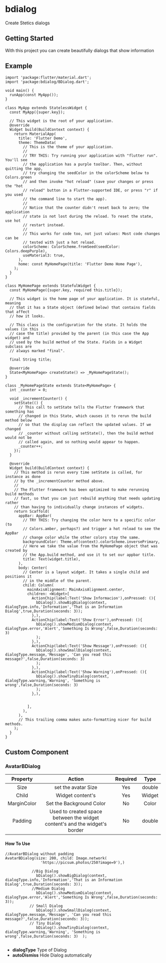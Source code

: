 # bdialog

Create Stetics dialogs

## Getting Started

With this project you can create beautifully dialogs that show information

## Example
```flutter
import 'package:flutter/material.dart';
import 'package:bdialog/BDialog.dart';

void main() {
  runApp(const MyApp());
}

class MyApp extends StatelessWidget {
  const MyApp({super.key});

  // This widget is the root of your application.
  @override
  Widget build(BuildContext context) {
    return MaterialApp(
      title: 'Flutter Demo',
      theme: ThemeData(
        // This is the theme of your application.
        //
        // TRY THIS: Try running your application with "flutter run". You'll see
        // the application has a purple toolbar. Then, without quitting the app,
        // try changing the seedColor in the colorScheme below to Colors.green
        // and then invoke "hot reload" (save your changes or press the "hot
        // reload" button in a Flutter-supported IDE, or press "r" if you used
        // the command line to start the app).
        //
        // Notice that the counter didn't reset back to zero; the application
        // state is not lost during the reload. To reset the state, use hot
        // restart instead.
        //
        // This works for code too, not just values: Most code changes can be
        // tested with just a hot reload.
        colorScheme: ColorScheme.fromSeed(seedColor: Colors.deepPurple),
        useMaterial3: true,
      ),
      home: const MyHomePage(title: 'Flutter Demo Home Page'),
    );
  }
}

class MyHomePage extends StatefulWidget {
  const MyHomePage({super.key, required this.title});

  // This widget is the home page of your application. It is stateful, meaning
  // that it has a State object (defined below) that contains fields that affect
  // how it looks.

  // This class is the configuration for the state. It holds the values (in this
  // case the title) provided by the parent (in this case the App widget) and
  // used by the build method of the State. Fields in a Widget subclass are
  // always marked "final".

  final String title;

  @override
  State<MyHomePage> createState() => _MyHomePageState();
}

class _MyHomePageState extends State<MyHomePage> {
  int _counter = 0;

  void _incrementCounter() {
    setState(() {
      // This call to setState tells the Flutter framework that something has
      // changed in this State, which causes it to rerun the build method below
      // so that the display can reflect the updated values. If we changed
      // _counter without calling setState(), then the build method would not be
      // called again, and so nothing would appear to happen.
      _counter++;
    });
  }

  @override
  Widget build(BuildContext context) {
    // This method is rerun every time setState is called, for instance as done
    // by the _incrementCounter method above.
    //
    // The Flutter framework has been optimized to make rerunning build methods
    // fast, so that you can just rebuild anything that needs updating rather
    // than having to individually change instances of widgets.
    return Scaffold(
      appBar: AppBar(
        // TRY THIS: Try changing the color here to a specific color (to
        // Colors.amber, perhaps?) and trigger a hot reload to see the AppBar
        // change color while the other colors stay the same.
        backgroundColor: Theme.of(context).colorScheme.inversePrimary,
        // Here we take the value from the MyHomePage object that was created by
        // the App.build method, and use it to set our appbar title.
        title: Text(widget.title),
      ),
      body: Center(
        // Center is a layout widget. It takes a single child and positions it
        // in the middle of the parent.
        child: Column(
          mainAxisAlignment: MainAxisAlignment.center,
          children: <Widget>[
            ActionChip(label:Text('Show Informacion'),onPressed: (){
              bDialog().showBigDialog(context, dialogType.info,'Information','That is an Information Dialog',true,Duration(seconds: 3));
            },),
            ActionChip(label:Text('Show Error'),onPressed: (){
              bDialog().showMediumDialog(context, dialogType.error,'Alert','Something Is Wrong',false,Duration(seconds: 3)
              );
            },),
            ActionChip(label:Text('Show Message'),onPressed: (){
              bDialog().showSmallDialog(context, dialogType.message,'Message', 'Can you read this message?',false,Duration(seconds: 3)
              );
            },),
            ActionChip(label:Text('Show Warning'),onPressed: (){
              bDialog().showTinyDialog(context, dialogType.warning,'Warning', 'Something is wrong',false,Duration(seconds: 3)
              );
            },),


          ],
        ),
      ),
      // This trailing comma makes auto-formatting nicer for build methods.
    );
  }
}

```
## Custom Component
### AvatarBDialog
|   Property    |                                    Action                                    |  Required  |   Type   |
|:-------------:|:----------------------------------------------------------------------------:|:----------:|:--------:|
|     Size      |                             set the avatar Size                              |    Yes     |  double  |
|     Child     |                               Widget content's                               |    Yes     |  Widget  |
|  MarginColor  |                           Set the Background Color                           |     No     |  Color   |
|    Padding    |  Used to created space between the widget content's and the widget's border  |     No     |  double  |

#### How To Use
``` Flutter
//AvatarBDialog without padding
AvatarBDialog(size: 200, child: Image.network(
                'https://picsum.photos/250?image=9'),)

```

``` Flutter
            //Big Dialog
              bDialog().showBigDialog(context, dialogType.info,'Information','That is an Information Dialog',true,Duration(seconds: 3));
            //Medium Dialog
              bDialog().showMediumDialog(context, dialogType.error,'Alert','Something Is Wrong',false,Duration(seconds: 3));
           // Small Dialog
              bDialog().showSmallDialog(context, dialogType.message,'Message', 'Can you read this message?',false,Duration(seconds: 3));
           // Tiny Dialog
              bDialog().showTinyDialog(context, dialogType.warning,'Warning', 'Something is wrong',false,Duration(seconds: 3)  );
            
```
* **dialogType** Type of Dialog
* **autoDismiss** Hide Dialog automatically
